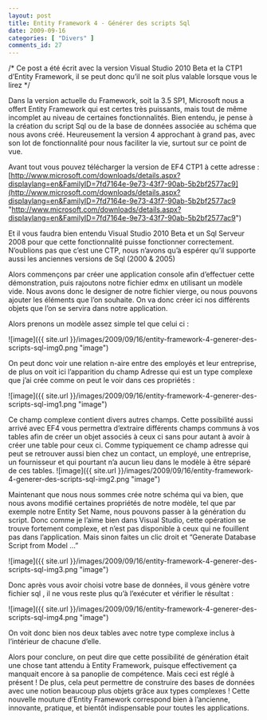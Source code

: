 ```yaml
---
layout: post
title: Entity Framework 4 - Générer des scripts Sql
date: 2009-09-16
categories: [ "Divers" ]
comments_id: 27 
---
```


/\* Ce post a été écrit avec la version Visual Studio 2010 Beta et la CTP1 d’Entity Framework, il se peut donc qu’il ne soit plus valable lorsque vous le lirez */

Dans la version actuelle du Framework, soit la 3.5 SP1, Microsoft nous a offert Entity Framework qui est certes très puissants, mais tout de même incomplet au niveau de certaines fonctionnalités. Bien entendu, je pense à la création du script Sql ou de la base de données associée au schéma que nous avons créé. Heureusement la version 4 approchant à grand pas, avec son lot de fonctionnalité pour nous faciliter la vie, surtout sur ce point de vue.

Avant tout vous pouvez télécharger la version de EF4 CTP1 à cette adresse : [http://www.microsoft.com/downloads/details.aspx?displaylang=en&FamilyID=7fd7164e-9e73-43f7-90ab-5b2bf2577ac9](http://www.microsoft.com/downloads/details.aspx?displaylang=en&FamilyID=7fd7164e-9e73-43f7-90ab-5b2bf2577ac9 "http://www.microsoft.com/downloads/details.aspx?displaylang=en&FamilyID=7fd7164e-9e73-43f7-90ab-5b2bf2577ac9")

Et il vous faudra bien entendu Visual Studio 2010 Beta et un Sql Serveur 2008 pour que cette fonctionnalité puisse fonctionner correctement. N’oublions pas que c’est une CTP, nous n’avons qu’à espérer qu’il supporte aussi les anciennes versions de Sql (2000 & 2005)

Alors commençons par créer une application console afin d’effectuer cette démonstration, puis rajoutons notre fichier edmx en utilisant un modèle vide. Nous avons donc le designer de notre fichier vierge, ou nous pouvons ajouter les éléments que l’on souhaite. On va donc créer ici nos différents objets que l’on se servira dans notre application.

Alors prenons un modèle assez simple tel que celui ci :

![image]({{ site.url }}/images/2009/09/16/entity-framework-4-generer-des-scripts-sql-img0.png "image")

On peut donc voir une relation n-aire entre des employés et leur entreprise, de plus on voit ici l’apparition du champ Adresse qui est un type complexe que j’ai crée comme on peut le voir dans ces propriétés :

![image]({{ site.url }}/images/2009/09/16/entity-framework-4-generer-des-scripts-sql-img1.png "image")

Ce champ complexe contient divers autres champs. Cette possibilité aussi arrivé avec EF4 vous permettra d’extraire différents champs communs à vos tables afin de créer un objet associés à ceux ci sans pour autant à avoir à créer une table pour ceux ci. Comme typiquement ce champ adresse qui peut se retrouver aussi bien chez un contact, un employé, une entreprise, un fournisseur et qui pourtant n’a aucun lieu dans le modèle à être séparé de ces tables. ![image]({{ site.url }}/images/2009/09/16/entity-framework-4-generer-des-scripts-sql-img2.png "image")

Maintenant que nous nous sommes crée notre schéma qui va bien, que nous avons modifié certaines propriétés de notre modèle, tel que par exemple notre Entity Set Name, nous pouvons passer à la génération du script. Donc comme je l’aime bien dans Visual Studio, cette opération se trouve fortement complexe, et n’est pas disponible à ceux qui ne fouillent pas dans l’application. Mais sinon faites un clic droit et “Generate Database Script from Model …”

![image]({{ site.url }}/images/2009/09/16/entity-framework-4-generer-des-scripts-sql-img3.png "image")

Donc après vous avoir choisi votre base de données, il vous génère votre fichier sql , il ne vous reste plus qu’à l’exécuter et vérifier le résultat :

![image]({{ site.url }}/images/2009/09/16/entity-framework-4-generer-des-scripts-sql-img4.png "image")

On voit donc bien nos deux tables avec notre type complexe inclus à l’intérieur de chacune d’elle.

Alors pour conclure, on peut dire que cette possibilité de génération était une chose tant attendu à Entity Framework, puisque effectivement ça manquait encore à sa panoplie de compétence. Mais ceci est réglé à présent ! De plus, cela peut permettre de construire des bases de données avec une notion beaucoup plus objets grâce aux types complexes ! Cette nouvelle mouture d’Entity Framework correspond bien à l’ancienne, innovante, pratique, et bientôt indispensable pour toutes les applications.
